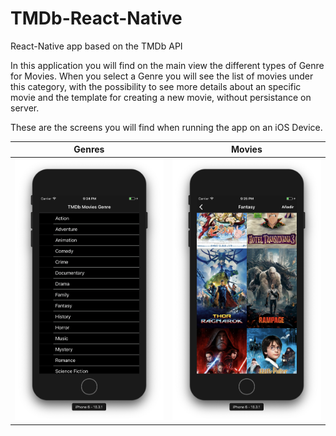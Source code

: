 # TMDb-React-Native
React-Native app based on the TMDb API

In this application you will find on the main view the different types of Genre for Movies.  When you select a Genre you will see the list of movies under this category, with the possibility to see more details about an specific movie and the template for creating a new movie, without persistance on server.

These are the screens you will find when running the app on an iOS Device.

Genres                     |  Movies
:-------------------------:|:-------------------------:
![main](https://github.com/syllerim/TMDb-React-Native/blob/master/src/resources/all_genres.png) | ![detail](https://github.com/syllerim/TMDb-React-Native/blob/master/src/resources/all_movies.png)
